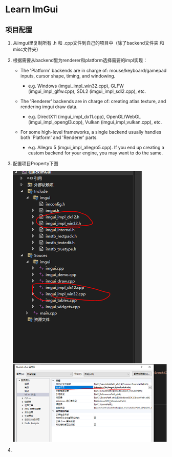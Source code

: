 # Learn ImGui

## 项目配置

1. 从imgui里复制所有 .h 和 .cpp文件到自己的项目中（除了backend文件夹 和 misc文件夹）
2. 根据需要从backend里为renderer和platform选择需要的impl实现：
   - The 'Platform' backends are in charge of: mouse/keyboard/gamepad inputs, cursor shape, timing, and windowing.
      - e.g. Windows (imgui_impl_win32.cpp), GLFW (imgui_impl_glfw.cpp), SDL2 (imgui_impl_sdl2.cpp), etc.

   - The 'Renderer' backends are in charge of: creating atlas texture, and rendering imgui draw data.
      - e.g. DirectX11 (imgui_impl_dx11.cpp), OpenGL/WebGL (imgui_impl_opengl3.cpp), Vulkan (imgui_impl_vulkan.cpp), etc.

   - For some high-level frameworks, a single backend usually handles both 'Platform' and 'Renderer' parts.
      - e.g. Allegro 5 (imgui_impl_allegro5.cpp). If you end up creating a custom backend for your engine, you may want to do the same.
3. 配置项目Property下图
   
    ![](./images/project_strucutre.PNG)  ![](./images/vc_cpp_directory_include.PNG)

4.   